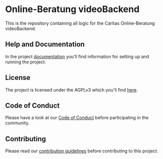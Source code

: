 # Online-Beratung videoBackend
This is the repository containing all logic for the Caritas Online-Beratung videoBackend.

## Help and Documentation
In the project [documentation](https://onlineberatung.github.io/documentation/docs/setup/setup-backend) you'll find information for setting up and running the project.

## License
The project is licensed under the AGPLv3 which you'll find [here](https://github.com/Onlineberatung/onlineBeratung-videoBackend/blob/master/LICENSE).

## Code of Conduct
Please have a look at our [Code of Conduct](https://github.com/Onlineberatung/.github/blob/master/CODE_OF_CONDUCT.md) before participating in the community.

## Contributing
Please read our [contribution guidelines](https://github.com/Onlineberatung/.github/blob/master/CONTRIBUTING.md) before contributing to this project.
